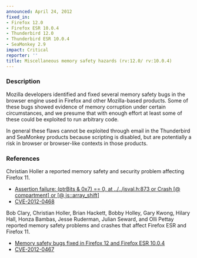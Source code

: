 ```yaml
---
announced: April 24, 2012
fixed_in:
- Firefox 12.0
- Firefox ESR 10.0.4
- Thunderbird 12.0
- Thunderbird ESR 10.0.4
- SeaMonkey 2.9
impact: Critical
reporter: ''
title: Miscellaneous memory safety hazards (rv:12.0/ rv:10.0.4)
---
```


<h3>Description</h3>

<p>Mozilla developers identified and fixed several memory safety bugs
in the browser engine used in Firefox and other Mozilla-based
products. Some of these bugs showed evidence of memory corruption
under certain circumstances, and we presume that with enough effort at
least some of these could be exploited to run arbitrary code.</p>

<p>In general these flaws cannot be exploited through email in the Thunderbird
and SeaMonkey products because scripting is disabled, but are potentially a risk
in browser or browser-like contexts in those products.</p>


<h3>References</h3>

<p>Christian Holler a reported memory safety and security problem affecting
Firefox 11.</p>
<ul>
  <li><a href="https://bugzilla.mozilla.org/show_bug.cgi?id=714616">
       Assertion failure: (ptrBits &amp; 0x7) == 0, at ../../jsval.h:873 or Crash [@
compartment] or [@ js::array_shift]</a></li>
  <li><a href="http://cve.mitre.org/cgi-bin/cvename.cgi?name=CVE-2012-0468" class="ex-ref">CVE-2012-0468</a></li>
</ul>

<p>Bob Clary, Christian Holler, Brian Hackett, Bobby Holley, Gary Kwong, Hilary
Hall, Honza Bambas, Jesse Ruderman, Julian Seward, and Olli Pettay reported
memory safety problems and crashes that affect Firefox ESR and
Firefox 11.</p>
<ul>
  <li><a href="https://bugzilla.mozilla.org/buglist.cgi?bug_id=706381,733282,737129,737875,714614,732941,732951,733979,737384,737875,680456,735073,736609,740595,737182,716556,708825,720305,735943,736589,723453,726332,726502">
          Memory safety bugs fixed in Firefox 12 and Firefox ESR 10.0.4</a></li>
  <li><a href="http://cve.mitre.org/cgi-bin/cvename.cgi?name=CVE-2012-0467" class="ex-ref">CVE-2012-0467</a></li>
</ul>




